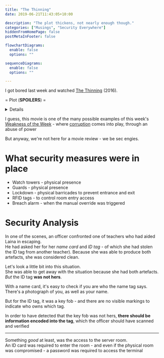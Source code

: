 ```yaml
---
title: "The Thinning"
date: 2019-06-21T11:43:05+10:00

description: "The plot thickens, not nearly enough though."
categories: ["Musings", "Security Everywhere"]
hiddenFromHomePage: false
postMetaInFooter: false

flowchartDiagrams:
  enable: false
  options: ""

sequenceDiagrams: 
  enable: false
  options: ""

---
```


I got bored last week and watched [The Thinning](https://www.imdb.com/title/tt5254868/) (2016).

= Plot (**SPOILERS**) =

<details>

* Dystopia where the worst performing students are executed
* Protagonist (Laina) is very smart
* Deuteragonist (Blake) is the son of a presidential candidate
  * Blake is in love with a girl
  * Father doesn't like the girl
  * Father rigs the test so that the girl fails (and is sent for execution)
* Blake purposely sets himself to fail for the next exam
* Father rigs the test so that his son doesn't fail
* As a consequence, Laina's result is set to Fail - which made no sense to anyone
* Laina escapes and starts the reveal of the corruption scandal

</details>

I guess, this movie is one of the many possible examples of this week's [Weakness of the Week](../weakness-of-the-week-03) - where [corruption]((../weakness-of-the-week-03)) comes into play, through an abuse of power

But anyway, we're not here for a movie review - we be sec engies.

# What security measures were in place

* Watch towers - physical presence
* Guards - physical presence
* Lockdown - physical barricades to prevent entrance and exit
* RFID tags - to control room entry access
* Breach alarm - when the manual override was triggered

# Security Analysis

In one of the scenes, an officer confronted one of teachers who had aided Laina in escaping.  
He had asked her for her _name card_ and _ID tag_ - of which she had stolen the ID tag from another teacher). Because she was able to produce both artefacts, she was considered clean.

Let's look a little bit into this situation.  
She was able to get away with the situation because she had both artefacts.  
_But_ the ID tag **was not hers**.

With a name card, it's easy to check if you are who the name tag says.  
There's a photograph of you, as well as your name.

But for the ID tag, it was a key fob - and there are no visible markings to indicate who owns which tag.  

In order to have detected that the key fob was not hers, **there should be information encoded into the tag**, which the officer should have scanned and verified

---

Something _good_ at least, was the access to the server room.  
An ID card was required to enter the room - and even if the physical room was compromised - a password was required to access the terminal
